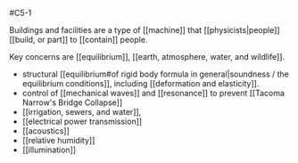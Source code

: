 #C5-1 

Buildings and facilities are a type of [[machine]] that [[physicists|people]] [[build, or part]] to [[contain]] people.

Key concerns are [[equilibrium]], [[earth, atmosphere, water, and wildlife]].

- structural [[equilibrium#of rigid body formula in general|soundness / the equilibrium conditions]], including [[deformation and elasticity]].
- control of [[mechanical waves]] and [[resonance]] to prevent [[Tacoma Narrow's Bridge Collapse]]
- [[irrigation, sewers, and water]],
- [[electrical power transmission]]
- [[acoustics]] 
- [[relative humidity]]
- [[illumination]]
